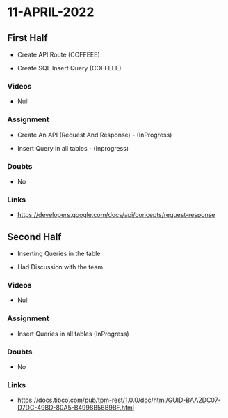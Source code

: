 # 11-APRIL-2022

## First Half

- Create API Route (COFFEEE)

- Create SQL Insert Query  (COFFEEE)

### Videos

- Null

### Assignment 

- Create An API (Request And Response) - (InProgress)

- Insert Query in all tables - (Inprogress)

### Doubts

- No

### Links

- https://developers.google.com/docs/api/concepts/request-response

## Second Half

- Inserting Queries in the table 

- Had Discussion with the team

### Videos

- Null 

### Assignment 

- Insert Queries in all tables (InProgress)

### Doubts

- No

### Links

- https://docs.tibco.com/pub/tpm-rest/1.0.0/doc/html/GUID-BAA2DC07-D7DC-49BD-80A5-B4998B56B9BF.html